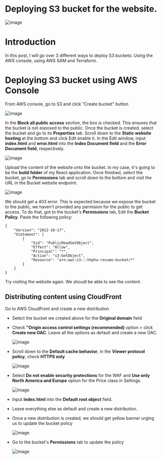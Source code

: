 # Deploying S3 bucket for the website.

![image](https://github.com/hhphu/Cloud/assets/45286750/bd45bfe6-fc74-4b70-a70a-d1382b813d59)

# Introduction
In this post, I will go over 3 different ways to deploy S3 buckets: Using the AWS console, using AWS SAM and Terraform. 

# Deploying S3 bucket using AWS Console
From AWS console, go to S3 and click "Create bucket" button
  
  ![image](https://github.com/hhphu/Cloud/assets/45286750/1ab4a824-929c-481d-a7a1-1f4875512b05)
  
In the **Block all public access** section, the box is checked. This ensures that the bucket is not exposed to the public. 
Once the bucket is created, select the bucket and go to its **Properties** tab. Scroll down to the **Static website hosting** at the bottom and click Edit enable it.
In the Edit window, input **index.html** and **error.html** into the **Index Document field** and the **Error Document field**, respectively.

  ![image](https://github.com/hhphu/Cloud/assets/45286750/20624d86-43ed-44ff-8864-4b6e6e774e6f)

Upload the content of the website onto the bucket. In my case, it's going to be the **build folder** of my React application.
Once finished, select the bucket, go to **Permissions** tab and scroll down to the bottom and visit the URL in the Bucket website endpoint.

  ![image](https://github.com/hhphu/Cloud/assets/45286750/ef5d0a4b-7749-408c-94b0-f2ac190cf913)

We should get a 403 error. This is expected because we expose the bucket to the public, we haven't provided any permision for the public to get access. To do that, got to the bucket's **Permissions** tab, Edit the **Bucket Policy**. Paste the following policy:

```
{
	"Version": "2012-10-17",
	"Statement": [
		{
			"Sid": "PublicReadGetObject",
			"Effect": "Allow",
			"Principal": "*",
			"Action": "s3:GetObject",
			"Resource": "arn:aws:s3:::hhphu-resume-bucket/*"
		}
	]
}
```

Try visiting the website again. We shoudl be able to see the content.

## Distributing content using CloudFront
Go to AWS CloudFront and create a new distribution
- Select the bucket we created above for the **Original domain** field
- Check **"Origin access control settings (recommended)** option >  click **Create new OAC**. Leave all the options as default and create a new OAC.

  ![image](https://github.com/hhphu/Cloud/assets/45286750/855c6a19-519e-46aa-bda3-c75aa5f7a5ec)

- Scroll down to the **Default cache behavior**, in the **Viewer protocol policy**, check **HTTPS only**

  ![image](https://github.com/hhphu/Cloud/assets/45286750/8629e319-bce3-49ea-97ac-56b3d515a713)

- Select **Do not enable security protections** for the WAF and **Use only North America and Europe** option for the Price class in Settings.

  ![image](https://github.com/hhphu/Cloud/assets/45286750/7e4402ad-da08-4573-acd8-8e62e17d2bdb)

- Input **index.html** into the **Default root object** field.
- Leave everything else as default and create a new distribution.
- Once a new distribution is created, we should get  yellow banner urging us to update the bucket policy

  ![image](https://github.com/hhphu/Cloud/assets/45286750/c92fc020-b23d-425e-9a33-7b70a0fd4db1)

- Go to the bucket's **Permissions** tab to update the policy

  ![image](https://github.com/hhphu/Cloud/assets/45286750/b7968cfa-9670-4f98-971a-1b3d0183110c)


